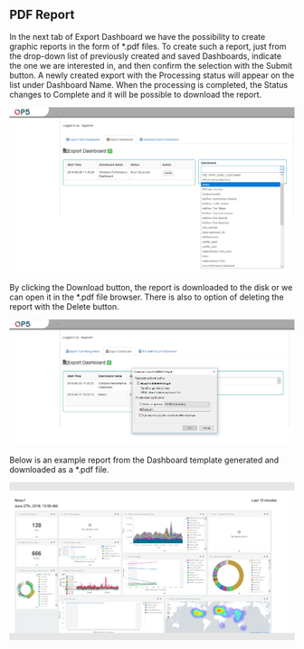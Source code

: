 PDF Report
----------

In the next tab of Export Dashboard we have the possibility to create
graphic reports in the form of \*.pdf files. To create such a report,
just from the drop-down list of previously created and saved
Dashboards, indicate the one we are interested in, and then confirm
the selection with the Submit button. A newly created export with the
Processing status will appear on the list under Dashboard Name. When
the processing is completed, the Status changes to Complete and it
will be possible to download the report.

![](/./media/media/image45.png)

By clicking the Download button, the report is downloaded to the disk
or we can open it in the \*.pdf file browser. There is also to option
of deleting the report with the Delete button.

![](/./media/media/image46.png)

Below is an example report from the Dashboard template generated and
downloaded as a \*.pdf file.

![](/./media/media/image47.png)
